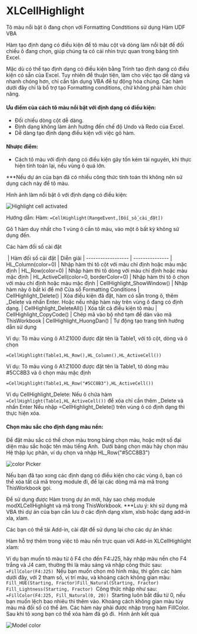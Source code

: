 # XLCellHighlight
 Tô màu nổi bật ô đang chọn với Formatting Condtitions sử dụng Hàm UDF VBA


Hàm tạo định dạng có điều kiện để tô màu cột và dòng làm nổi bật để đối chiếu ô đang chọn, giúp chúng ta có cái nhìn trực quan trong bảng tính Excel.

Mặc dù có thể tạo định dạng có điều kiện bằng Trình tạo định dạng có điều kiện có sẵn của Excel. Tuy nhiên để thuận tiện, làm cho việc tạo dễ dàng và nhanh chóng hơn, chỉ cần tận dụng VBA để tự động hóa chúng. Các hàm dưới đây chỉ là bổ trợ tạo Formatting conditions, chứ không phải hàm chức năng.

#### Ưu điểm của cách tô màu nổi bật với định dạng có điều kiện:
- Đối chiếu dòng cột dễ dàng.
- Định dạng không làm ảnh hướng đến chế độ Undo và Redo của Excel.
- Dễ dàng tạo định dạng điều kiện với việc gõ hàm.
#### Nhược điểm:
- Cách tô màu với định dạng có điều kiện gây tốn kém tài nguyên, khi thực hiện tính toán lại, nếu vùng ô quá lớn.

***Nếu dự án của bạn đã có nhiều công thức tính toán thì không nên sử dụng cách này để tô màu.

Hình ảnh làm nổi bật ô với định dạng có điều kiện:

![Highlight cell activated](https://github.com/user-attachments/assets/bcc19366-3063-4c9c-b81c-c4a077355585)

Hướng dẫn:
Hàm:
```=CellHighlight(RangeEvent,[Đối_số_cài_đặt])```

Gõ 1 hàm duy nhất cho 1 vùng ô cần tô màu, vào một ô bất kỳ không sử dụng đến.

Các hàm đối số cài đặt

​
| Hàm đối số cài đặt |	Diễn giải
| ------------------ |	---------------
| HL_Column(color=0) |		Nhập hàm thì tô cột với màu chỉ định hoặc màu mặc định
| HL_Row(color=0) |		Nhập hàm thì tô dòng với màu chỉ định hoặc màu mặc định
| HL_ActiveCell(color=0, borderColor=0)	 |	Nhập hàm thì tô ô chọn với màu chỉ định hoặc màu mặc định
| CellHighlight_ShowWindow() |		Nhập hàm này ô bất kì để mở Cửa sổ Formatting Conditions
| CellHighlight_Delete() |		Xóa điều kiện đã đặt, hàm có sẵn trong ô, thêm _Delete và nhấn Enter. Hoặc nếu nhập hàm này trên vùng ô đang có định dạng.
| CellHighlight_DeleteAll() |		Xóa tất cả điều kiện tô màu
| CellHighlight_CopyCode() |		Chép mã vào bộ nhớ tạm để dán vào mã ThisWorkbook
| CellHighlight_HuongDan() |		Tự động tạo trang tính hướng dẫn sử dụng


Ví dụ: Tô màu vùng ô A1:Z1000 được đặt tên là Table1, với tô cột, dòng và ô chọn

```=CellHighlight(Table1,HL_Row(),HL_Column(),HL_ActiveCell())```

Ví dụ: Tô màu vùng ô A1:Z1000 được đặt tên là Table1, tô dòng màu #5CC8B3 và ô chọn màu mặc định

```=CellHighlight(Table1,HL_Row("#5CC8B3"),HL_ActiveCell())```

Ví dụ CellHighlight_Delete:
Nếu ô chứa hàm ```=CellHighlight(Table1,HL_ActiveCell())``` để xóa chỉ cần thêm _Delete và nhấn Enter
Nếu nhập =CellHighlight_Delete() trên vùng ô có định dạng thì thực hiện xóa.

#### Chọn màu sắc cho định dạng màu nền:

Để đặt màu sắc có thể chọn màu trong bảng chọn màu, hoặc một số đại diện màu sắc hoặc tên màu tiếng Anh.​
​
Dưới bảng chọn màu hãy chọn màu Hệ thập lục phân, ví dụ chọn và nhập HL_Row("#5CC8B3")​

![color Picker](https://github.com/user-attachments/assets/8a92de01-f01e-4227-9114-45be8ba2e67f)

Nếu bạn đã tạo xong các định dạng có điều kiện cho các vùng ô, bạn có thể xóa tất cả mã trong module đi, để lại các dòng mã mà mã trong ThisWorkbook gọi.

Để sử dụng được Hàm trong dự án mới, hãy sao chép module modXLCellHighlight và mã trong ThisWorkbook.
***Lưu ý: khi sử dụng mã VBA thì dự án của bạn cần lưu ở các định dạng xlsm, xlsb hoặc dạng add-in xla, xlam.

Các bạn có thể tải Add-in, cài đặt để sử dụng lại cho các dự án khác


Hàm hỗ trợ thêm trong việc tô màu nền trực quan với Add-in XLCellHighlight xlam:

Ví dụ bạn muốn tô màu từ ô F4 cho đến F4:J25, hãy nhập màu nền cho F4 trắng và J4 cam, thường thì là màu sáng và nhập công thức sau:​
```=FillColor(F4:J25)​```
​
Nếu bạn muốn chọn mô hình màu, thì gồm các hàm dưới đây, với 2 tham số, vị trí màu, và khoảng cách không gian màu:​
​
```Fill_HUE(Starting, Fractor)​```
```Fill_Natural(Starting, Fractor)​```
```Fill_Lightness(Starting, Fractor)​```
​
Công thức nhập như sau: ```=FillColor(F4:J25, Fill_Natural(0, 20))​```
​
Starting luôn bắt đầu từ 0, nếu bạn muốn lệch bao nhiêu thì thêm vào. Khoảng cách không gian màu tùy màu mà đối số có thể âm.​
Các hàm này phải được nhập trong hàm FillColor.​
​
Sau khi tô xong bạn có thể xóa hàm đã gõ đi.​
​
Hình ảnh kết quả​

![Model color](https://github.com/user-attachments/assets/a0b1f5be-9f3c-4ec4-8c8b-00c085445128)
